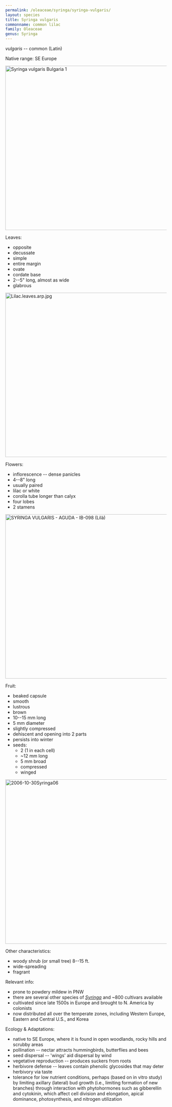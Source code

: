 ```yaml
---
permalink: /oleaceae/syringa/syringa-vulgaris/
layout: species
title: Syringa vulgaris
commonname: common lilac
family: Oleaceae
genus: Syringa
---
```


*vulgaris* -- common (Latin)

Native range: SE Europe

<a title="Georgi Kunev / CC BY (https://creativecommons.org/licenses/by/2.5)" href="https://commons.wikimedia.org/wiki/File:Syringa_vulgaris_Bulgaria_1.jpg"><img width="512" alt="Syringa vulgaris Bulgaria 1" src="https://upload.wikimedia.org/wikipedia/commons/thumb/1/19/Syringa_vulgaris_Bulgaria_1.jpg/512px-Syringa_vulgaris_Bulgaria_1.jpg"></a>

Leaves:
  - opposite
  - decussate
  - simple
  - entire margin
  - ovate
  - cordate base
  - 2--5" long, almost as wide
  - glabrous

<a href="https://commons.wikimedia.org/wiki/File:Lilac.leaves.arp.jpg#/media/File:Lilac.leaves.arp.jpg"><img src="https://upload.wikimedia.org/wikipedia/commons/7/7f/Lilac.leaves.arp.jpg" alt="Lilac.leaves.arp.jpg" width="512"></a>

Flowers:
  - inflorescence -- dense panicles
  - 4--8" long
  - usually paired
  - lilac or white
  - corolla tube longer than calyx
  - four lobes
  - 2 stamens

<a title="Isidre blanc / CC BY-SA (https://creativecommons.org/licenses/by-sa/4.0)" href="https://commons.wikimedia.org/wiki/File:SYRINGA_VULGARIS_-_AGUDA_-_IB-098_(Lil%C3%A0).JPG"><img width="512" alt="SYRINGA VULGARIS - AGUDA - IB-098 (Lilà)" src="https://upload.wikimedia.org/wikipedia/commons/thumb/2/24/SYRINGA_VULGARIS_-_AGUDA_-_IB-098_%28Lil%C3%A0%29.JPG/512px-SYRINGA_VULGARIS_-_AGUDA_-_IB-098_%28Lil%C3%A0%29.JPG"></a>

Fruit:
  - beaked capsule
  - smooth
  - lustrous
  - brown
  - 10--15 mm long
  - 5 mm diameter
  - slightly compressed
  - dehiscent and opening into 2 parts
  - persists into winter
  - seeds:
    - 2 (1 in each cell)
    - ~12 mm long
    - 5 mm broad
    - compressed
    - winged

<a title="Wildfeuer / CC BY-SA (http://creativecommons.org/licenses/by-sa/3.0/)" href="https://commons.wikimedia.org/wiki/File:2006-10-30Syringa06.jpg"><img width="512" alt="2006-10-30Syringa06" src="https://upload.wikimedia.org/wikipedia/commons/thumb/b/b7/2006-10-30Syringa06.jpg/512px-2006-10-30Syringa06.jpg"></a>

Other characteristics:
  - woody shrub (or small tree) 8--15 ft.
  - wide-spreading
  - fragrant

Relevant info:
  - prone to powdery mildew in PNW
  - there are several other species of *[Syringa](../)* and ~800 cultivars available
  - cultivated since late 1500s in Europe and brought to N. America by colonists
  - now distributed all over the temperate zones, including Western Europe, Eastern and Central U.S., and Korea

Ecology & Adaptations:
  - native to SE Europe, where it is found in open woodlands, rocky hills and scrubby areas
  - pollination -- nectar attracts hummingbirds, butterflies and bees
  - seed dispersal -- 'wings' aid dispersal by wind
  - vegetative reproduction -- produces suckers from roots
  - herbivore defense -- leaves contain phenolic glycosides that may deter herbivory via taste
  - tolerance for low nutrient conditions, perhaps (based on in vitro study) by limiting axillary (lateral) bud growth (i.e., limiting formation of new branches) through interaction with phytohormones such as gibberellin and cytokinin, which affect cell division and elongation, apical dominance, photosynthesis, and nitrogen utilization
